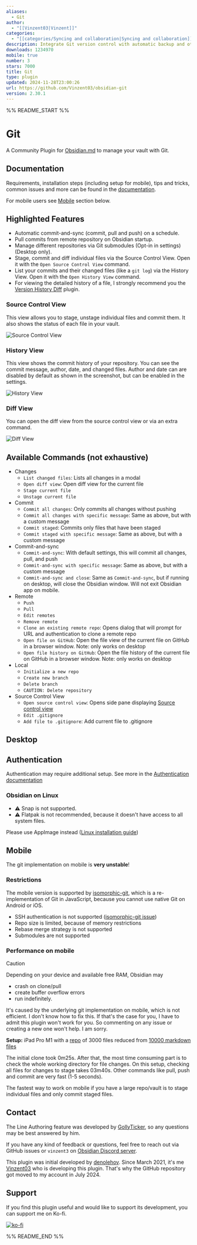 ```yaml
---
aliases:
  - Git
author:
  - "[[Vinzent03|Vinzent]]"
categories:
  - "[[categories/Syncing and collaboration|Syncing and collaboration]]"
description: Integrate Git version control with automatic backup and other advanced features.
downloads: 1234970
mobile: true
number: 3
stars: 7000
title: Git
type: plugin
updated: 2024-11-28T23:00:26
url: https://github.com/Vinzent03/obsidian-git
version: 2.30.1
---
```


%% README_START %%

# Git

A Community Plugin for [Obsidian.md](https://obsidian.md) to manage your vault with Git.

## Documentation

Requirements, installation steps (including setup for mobile), tips and tricks, common issues and more can be found in the [documentation](https://publish.obsidian.md/git-doc).

For mobile users see [Mobile](#mobile) section below.

## Highlighted Features

- Automatic commit-and-sync (commit, pull and push) on a schedule.
- Pull commits from remote repository on Obsidian startup.
- Manage different repositories via Git submodules (Opt-in in settings) (Desktop only).
- Stage, commit and diff individual files via the Source Control View. Open it with the `Open Source Control View` command.
- List your commits and their changed files (like a `git log`) via the History View. Open it with the `Open History View` command.
- For viewing the detailed history of a file, I strongly recommend you the [Version History Diff](obsidian://show-plugin?id=obsidian-version-history-diff) plugin.

### Source Control View

This view allows you to stage, unstage individual files and commit them. It also shows the status of each file in your vault.

![Source Control View](https://raw.githubusercontent.com/Vinzent03/obsidian-git/master/images/source-view.png)

### History View

This view shows the commit history of your repository. You can see the commit message, author, date, and changed files. Author and date can are disabled by default as shown in the screenshot, but can be enabled in the settings.

![History View](https://raw.githubusercontent.com/Vinzent03/obsidian-git/master/images/history-view.png)

### Diff View 

You can open the diff view from the source control view or via an extra command.

![Diff View](https://raw.githubusercontent.com/Vinzent03/obsidian-git/master/images/diff-view.png)

## Available Commands (not exhaustive)

- Changes
  - `List changed files`: Lists all changes in a modal
  - `Open diff view`: Open diff view for the current file
  - `Stage current file`
  - `Unstage current file`
- Commit
  - `Commit all changes`: Only commits all changes without pushing
  - `Commit all changes with specific message`: Same as above, but with a custom message
  - `Commit staged`: Commits only files that have been staged
  - `Commit staged with specific message`: Same as above, but with a custom message
- Commit-and-sync
  - `Commit-and-sync`: With default settings, this will commit all changes, pull, and push
  - `Commit-and-sync with specific message`: Same as above, but with a custom message
  - `Commit-and-sync and close`: Same as `Commit-and-sync`, but if running on desktop, will close the Obsidian window. Will not exit Obsidian app on mobile.
- Remote
  - `Push`
  - `Pull`
  - `Edit remotes`
  - `Remove remote`
  - `Clone an existing remote repo`: Opens dialog that will prompt for URL and authentication to clone a remote repo
  - `Open file on GitHub`: Open the file view of the current file on GitHub in a browser window. Note: only works on desktop
  - `Open file history on GitHub`: Open the file history of the current file on GitHub in a browser window. Note: only works on desktop
- Local
  - `Initialize a new repo`
  - `Create new branch`
  - `Delete branch`
  - `CAUTION: Delete repository`
- Source Control View
  - `Open source control view`: Opens side pane displaying [Source control view](#sidebar-view)
  - `Edit .gitignore`
  - `Add file to .gitignore`: Add current file to .gitignore

## Desktop

## Authentication

Authentication may require additional setup. See more in the [Authentication documentation](https://publish.obsidian.md/git-doc/Authentication)

### Obsidian on Linux

- ⚠ Snap is not supported.
- ⚠ Flatpak is not recommended, because it doesn't have access to all system files.

Please use AppImage instead ([Linux installation guide](https://publish.obsidian.md/git-doc/Installation#Linux))

## Mobile

The git implementation on mobile is **very unstable**!

### Restrictions

The mobile version is supported by [isomorphic-git](https://isomorphic-git.org/), which is a re-implementation of Git in JavaScript, because you cannot use native Git on Android or iOS.

- SSH authentication is not supported ([isomorphic-git issue](https://github.com/isomorphic-git/isomorphic-git/issues/231))
- Repo size is limited, because of memory restrictions
- Rebase merge strategy is not supported
- Submodules are not supported

### Performance on mobile

> [!caution]
> Depending on your device and available free RAM, Obsidian may
>
> - crash on clone/pull
> - create buffer overflow errors
> - run indefinitely.
>
> It's caused by the underlying git implementation on mobile, which is not efficient. I don't know how to fix this. If that's the case for you, I have to admit this plugin won't work for you. So commenting on any issue or creating a new one won't help. I am sorry.

**Setup:** iPad Pro M1 with a [repo](https://github.com/Vinzent03/obsidian-git-stress-test) of 3000 files reduced from [10000 markdown files](https://github.com/Zettelkasten-Method/10000-markdown-files)

The initial clone took 0m25s. After that, the most time consuming part is to check the whole working directory for file changes. On this setup, checking all files for changes to stage takes 03m40s. Other commands like pull, push and commit are very fast (1-5 seconds).

The fastest way to work on mobile if you have a large repo/vault is to stage individual files and only commit staged files.

## Contact

The Line Authoring feature was developed by [GollyTicker](https://github.com/GollyTicker), so any questions may be best answered by him.

If you have any kind of feedback or questions, feel free to reach out via GitHub issues or `vinzent3` on [Obsidian Discord server](https://discord.com/invite/veuWUTm).

This plugin was initial developed by [denolehov](https://github.com/denolehov). Since March 2021, it's me [Vinzent03](https://github.com/Vinzent03) who is developing this plugin. That's why the GitHub repository got moved to my account in July 2024.

## Support

If you find this plugin useful and would like to support its development, you can support me on Ko-fi.

[![ko-fi](https://ko-fi.com/img/githubbutton_sm.svg)](https://ko-fi.com/F1F195IQ5)


%% README_END %%